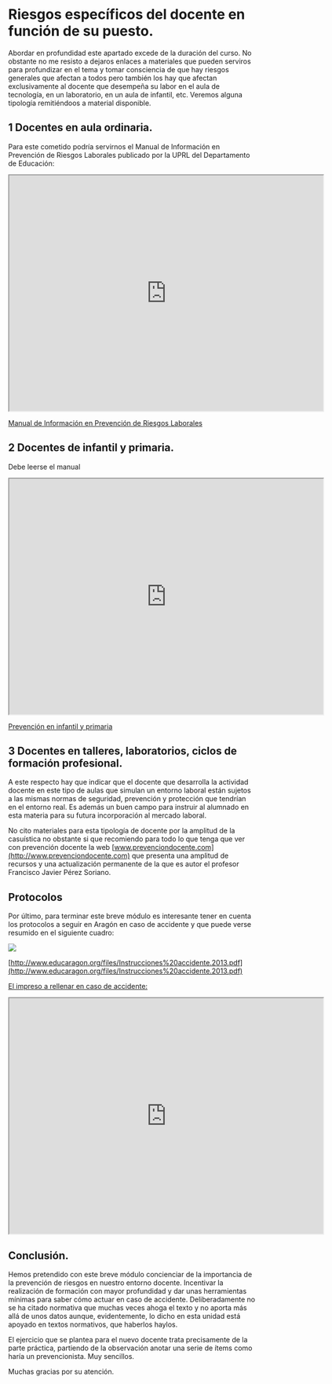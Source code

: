 # Riesgos específicos del docente en función de su puesto.

Abordar en profundidad este apartado excede de la duración del curso. No obstante no me resisto a dejaros enlaces a materiales que pueden serviros para profundizar en el tema y tomar consciencia de que hay riesgos generales que afectan a todos pero también los hay que afectan exclusivamente al docente que desempeña su labor en el aula de tecnología, en un laboratorio, en un aula de infantil, etc. Veremos alguna tipología remitiéndoos a material disponible.

## 1  Docentes en aula ordinaria.

Para este cometido podría servirnos el Manual de Información en Prevención de Riesgos Laborales publicado por la UPRL del Departamento de Educación:

<iframe src="https://drive.google.com/file/d/1EVHLWSp2G8AENj8KTWyUbLLQps4HBWBV/preview" width="640" height="480"></iframe>

[Manual de Información en Prevención de Riesgos Laborales](http://www.educaragon.org/files/MANUAL%20EDUCA%20DOCENTES.pdf)

## 2 Docentes de infantil y primaria.

Debe leerse el manual

<iframe src="https://drive.google.com/file/d/1DCqW3tyBAl0g9hDRQfg8rHUkpDa77mei/preview" width="640" height="480"></iframe>

[Prevención en infantil y primaria](http://www.educaragon.org/files/FICHA%20INFANTIL%20Y%20PRIMARIA.pdf)

## 3 Docentes en talleres, laboratorios, ciclos de formación profesional.

A este respecto hay que indicar que el docente que desarrolla la actividad docente en este tipo de aulas que simulan un entorno laboral están sujetos a las mismas normas de seguridad, prevención y protección que tendrían en el entorno real. Es además un buen campo para instruir al alumnado en esta materia para su futura incorporación al mercado laboral.

No cito materiales para esta tipología de docente por la amplitud de la casuística no obstante si que recomiendo para todo lo que tenga que ver con prevención docente la web [www.prevenciondocente.com](http://www.prevenciondocente.com) que presenta una amplitud de recursos y una actualización permanente de la que es autor el profesor Francisco Javier Pérez Soriano.

## **Protocolos**

Por último, para terminar este breve módulo es interesante tener en cuenta los protocolos a seguir en Aragón en caso de accidente y que puede verse resumido en el siguiente cuadro:

![](/assets/Selección_461.png)

[http://www.educaragon.org/files/Instrucciones%20accidente.2013.pdf](http://www.educaragon.org/files/Instrucciones%20accidente.2013.pdf)


[El impreso a rellenar en caso de accidente:](http://www.educaragon.org/files/ANEXO%20I.%20Orden%2016%20de%20octubre%20de%202012.pdf)
<iframe src="https://drive.google.com/file/d/1ae-CrLA-j5u56cT-hgskiqEYhqKu0fSZ/preview" width="640" height="480"></iframe>

## Conclusión.

Hemos pretendido con este breve módulo concienciar de la importancia de la prevención de riesgos en nuestro entorno docente. Incentivar la realización de formación con mayor profundidad y dar unas herramientas mínimas para saber cómo actuar en caso de accidente. Deliberadamente no se ha citado normativa que muchas veces ahoga el texto y no aporta más allá de unos datos aunque, evidentemente, lo dicho en esta unidad está apoyado en textos normativos, que haberlos haylos.

El ejercicio que se plantea para el nuevo docente trata precisamente de la parte práctica, partiendo de la observación anotar una serie de ítems como haría un prevencionista. Muy sencillos.

Muchas gracias por su atención.